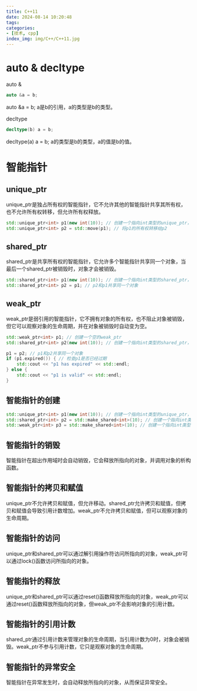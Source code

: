 ```yaml
---
title: C++11
date: 2024-08-14 10:20:48
tags:
categories:
- [技术, cpp]
index_img: img/C++/C++11.jpg
---
```


# auto & decltype

auto &

```cpp
auto &a = b;
```

auto &a = b;  a是b的引用，a的类型是b的类型。

decltype

```cpp
decltype(b) a = b;
```

decltype(a) a = b;  a的类型是b的类型，a的值是b的值。

# 智能指针

## unique_ptr

unique_ptr是独占所有权的智能指针，它不允许其他的智能指针共享其所有权，也不允许所有权转移，但允许所有权释放。

```cpp
std::unique_ptr<int> p1(new int(10)); // 创建一个指向int类型的unique_ptr，并初始化为10
std::unique_ptr<int> p2 = std::move(p1); // 将p1的所有权转移给p2
```

## shared_ptr

shared_ptr是共享所有权的智能指针，它允许多个智能指针共享同一个对象，当最后一个shared_ptr被销毁时，对象才会被销毁。

```cpp
std::shared_ptr<int> p1(new int(10)); // 创建一个指向int类型的shared_ptr，并初始化为10
std::shared_ptr<int> p2 = p1; // p2和p1共享同一个对象
```

## weak_ptr

weak_ptr是弱引用的智能指针，它不拥有对象的所有权，也不阻止对象被销毁，但它可以观察对象的生命周期，并在对象被销毁时自动变为空。

```cpp
std::weak_ptr<int> p1; // 创建一个空的weak_ptr
std::shared_ptr<int> p2(new int(10)); // 创建一个指向int类型的shared_ptr，并初始化为10

p1 = p2; // p1和p2共享同一个对象
if (p1.expired()) { // 检查p1是否已经过期
    std::cout << "p1 has expired" << std::endl;
} else {
    std::cout << "p1 is valid" << std::endl;
}
```

## 智能指针的创建

```cpp
std::unique_ptr<int> p1(new int(10)); // 创建一个指向int类型的unique_ptr，并初始化为10
std::shared_ptr<int> p2 = std::make_shared<int>(10); // 创建一个指向int类型的shared_ptr，并初始化为10
std::weak_ptr<int> p3 = std::make_shared<int>(10); // 创建一个指向int类型的weak_ptr，并初始化为10
```

## 智能指针的销毁

智能指针在超出作用域时会自动销毁，它会释放所指向的对象，并调用对象的析构函数。

## 智能指针的拷贝和赋值

unique_ptr不允许拷贝和赋值，但允许移动。shared_ptr允许拷贝和赋值，但拷贝和赋值会导致引用计数增加。weak_ptr不允许拷贝和赋值，但可以观察对象的生命周期。

## 智能指针的访问

unique_ptr和shared_ptr可以通过解引用操作符访问所指向的对象，weak_ptr可以通过lock()函数访问所指向的对象。

## 智能指针的释放

unique_ptr和shared_ptr可以通过reset()函数释放所指向的对象，weak_ptr可以通过reset()函数释放所指向的对象，但weak_ptr不会影响对象的引用计数。

## 智能指针的引用计数

shared_ptr通过引用计数来管理对象的生命周期，当引用计数为0时，对象会被销毁。weak_ptr不参与引用计数，它只是观察对象的生命周期。

## 智能指针的异常安全

智能指针在异常发生时，会自动释放所指向的对象，从而保证异常安全。